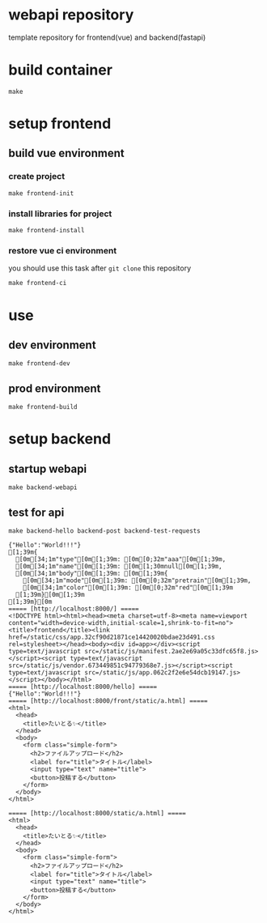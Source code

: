 # webapi repository
template repository for frontend(vue) and backend(fastapi)

# build container

```
make
```

# setup frontend

## build vue environment

### create project

```
make frontend-init
```

### install libraries for project

```
make frontend-install
```

### restore vue ci environment

you should use this task after `git clone` this repository

```
make frontend-ci
```

# use

## dev environment

```
make frontend-dev
```

## prod environment

```
make frontend-build
```

# setup backend

## startup webapi

```
make backend-webapi
```

## test for api

```
make backend-hello backend-post backend-test-requests
```

```
{"Hello":"World!!!"}
[1;39m{
  [0m[34;1m"type"[0m[1;39m: [0m[0;32m"aaa"[0m[1;39m,
  [0m[34;1m"name"[0m[1;39m: [0m[1;30mnull[0m[1;39m,
  [0m[34;1m"body"[0m[1;39m: [0m[1;39m{
    [0m[34;1m"mode"[0m[1;39m: [0m[0;32m"pretrain"[0m[1;39m,
    [0m[34;1m"color"[0m[1;39m: [0m[0;32m"red"[0m[1;39m
  [1;39m}[0m[1;39m
[1;39m}[0m
===== [http://localhost:8000/] =====
<!DOCTYPE html><html><head><meta charset=utf-8><meta name=viewport content="width=device-width,initial-scale=1,shrink-to-fit=no"><title>frontend</title><link href=/static/css/app.32cf90d21871ce14420020bdae23d491.css rel=stylesheet></head><body><div id=app></div><script type=text/javascript src=/static/js/manifest.2ae2e69a05c33dfc65f8.js></script><script type=text/javascript src=/static/js/vendor.673449851c94779368e7.js></script><script type=text/javascript src=/static/js/app.062c2f2e6e54dcb19147.js></script></body></html>
===== [http://localhost:8000/hello] =====
{"Hello":"World!!!"}
===== [http://localhost:8000/front/static/a.html] =====
<html>
  <head>
    <title>たいとる✨</title>
  </head>
  <body>
    <form class="simple-form">
      <h2>ファイルアップロード</h2>
      <label for="title">タイトル</label>
      <input type="text" name="title">
      <button>投稿する</button>
    </form>
  </body>
</html>

===== [http://localhost:8000/static/a.html] =====
<html>
  <head>
    <title>たいとる✨</title>
  </head>
  <body>
    <form class="simple-form">
      <h2>ファイルアップロード</h2>
      <label for="title">タイトル</label>
      <input type="text" name="title">
      <button>投稿する</button>
    </form>
  </body>
</html>
```

